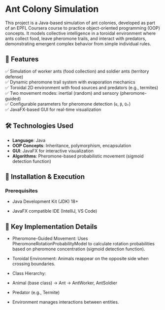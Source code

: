 # **Ant Colony Simulation**  

This project is a Java-based simulation of ant colonies, developed as part of an EPFL Coursera course to practice object-oriented programming (OOP) concepts. It models collective intelligence in a toroidal environment where ants collect food, leave pheromone trails, and interact with predators, demonstrating emergent complex behavior from simple individual rules.

## 🚀 **Features**  
✅ Simulation of worker ants (food collection) and soldier ants (territory defense)  
✅ Dynamic pheromone trail system with evaporation mechanics  
✅ Toroidal 2D environment with food sources and predators (e.g., termites)  
✅ Two movement modes: inertial (random) and sensory (pheromone-guided)  
✅ Configurable parameters for pheromone detection (`α`, `β`, `Q₀`)  
✅ JavaFX-based GUI for real-time visualization  

## 🛠️ **Technologies Used**  
- **Language**: Java  
- **OOP Concepts**: Inheritance, polymorphism, encapsulation  
- **GUI**: JavaFX for interactive visualization  
- **Algorithms**: Pheromone-based probabilistic movement (sigmoid detection function)  
## 🔧 **Installation & Execution**
### Prerequisites
- Java Development Kit (JDK) 18+

- JavaFX compatible IDE (IntelliJ, VS Code)

## 📌 **Key Implementation Details**
- Pheromone-Guided Movement: Uses PheromoneRotationProbabilityModel to calculate rotation probabilities based on pheromone concentration (sigmoid detection function).

- Toroidal Environment: Animals reappear on the opposite side when crossing boundaries.

- Class Hierarchy:

- Animal (base class) → Ant → AntWorker, AntSoldier

- Predator (e.g., Termite)

- Environment manages interactions between entities.

